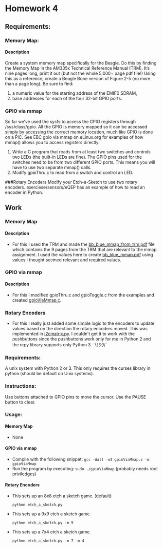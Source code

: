 # Homework 4
## Requirements:
### Memory Map:
#### Description
Create a system memory map specifically for the Beagle. Do this by finding the Memory Map in the AM335x Technical Reference Manual (TRM).  It’s nine pages long, print it out (but not the whole 5,000+ page pdf file!) Using this as a reference, create a Beagle Bone version of Figure 2-5 (no more than a page long). Be sure to find:
1. a numeric value for the starting address of the EMIF0 SDRAM,
2. base addresses for each of the four 32-bit GPIO ports.

### GPIO via mmap
So far we’ve used the sysfs to access the GPIO registers through /sys/class/gpio.  All the GPIO is memory mapped so it can be accessed simply by accessing the correct memory location, much like GPIO is done on a PIC.  See EBC gpio via mmap on eLinux.org for examples of how mmap() allows you to access registers directly.
1. Write a C program that reads from at least two switches and controls two LEDs (the built-in LEDs are fine). The GPIO pins used for the switches need to be from two different GPIO ports. This means you will have to use two separate mmap() calls.
2. Modify gpioThru.c to read from a switch and control an LED.

###Rotary Encoders
Modify your Etch-a-Sketch to use two rotary encoders. exerciese/sensors/eQEP has an example of how to read an encoder in Python.


## Work
### Memory Map
#### Description
- For this I used the TRM and made the [bb_blue_mmap_from_trm.pdf](bb_blue_mmap_from_trm.pdf) file which contains the 9 pages from the TRM that are relevant to the mmap assignment. I used the values here to create [bb_blue_mmap.pdf](bb_blue_mmap.pdf) using values I thought seemed relevant and required values.

### GPIO via mmap
#### Description
- For this I modified gpioThru.c and gpioToggle.c from the examples and created [gpioViaMmap.c](gpioViaMmap.c).

### Rotary Encoders
- For this I really just added some simple logic to the encoders to update values based on the direction the rotary encoders moved. This was implemented in [i2cmatrix.py](i2cmatrix.py). I couldn't get it to work with the pushbuttons since the pushbuttons work only for me in Python 2 and the rcpy library supports only Python 3. ¯\\_(ツ)_/¯


### Requirements:
A unix system with Python 2 or 3. This only requires the curses library in python (should be default on Unix systems).

### Instructions:
Use buttons attached to GPIO pins to move the cursor. Use the PAUSE button to clear.

### Usage:

#### Memory Map
- None

#### GPIO via mmap
- Compile with the following snippet:
	`gcc -Wall -o3 gpioViaMmap.c -o gpioViaMmap`
- Run the program by executing:
	`sudo ./gpioViaMmap` (probably needs root priviledges)

#### Rotary Encoders

- This sets up an 8x8 etch a sketch game. (default)

    `python etch_a_sketch.py`

- This sets up a 9x9 etch a sketch game.

    `python etch_a_sketch.py -n 9`

- This sets up a 7x4 etch a sketch game.

    `python etch_a_sketch.py -n 7 -m 4`



